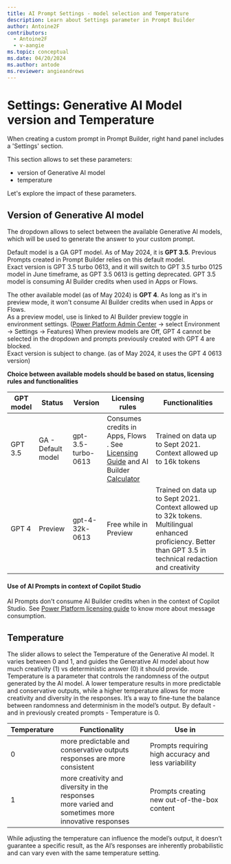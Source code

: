 ```yaml
---
title: AI Prompt Settings - model selection and Temperature
description: Learn about Settings parameter in Prompt Builder
author: Antoine2F
contributors:
  - Antoine2F
  - v-aangie
ms.topic: conceptual
ms.date: 04/20/2024
ms.author: antode
ms.reviewer: angieandrews
---
```


#  Settings: Generative AI Model version and Temperature 
When creating a custom prompt in Prompt Builder, right hand panel includes a 'Settings' section. 

This section allows to set these parameters:
- version of Generative AI model
- temperature

Let's explore the impact of these parameters.

## Version of Generative AI model
The dropdown allows to select between the available Generative AI models, which will be used to generate the answer to your custom prompt.

Default model is a GA GPT model. As of May 2024, it is **GPT 3.5**. Previous Prompts created in Prompt Builder relies on this default model.  
Exact version is GPT 3.5 turbo 0613, and it will switch to GPT 3.5 turbo 0125 model in June timeframe, as GPT 3.5 0613 is getting deprecated.
GPT 3.5 model is consuming AI Builder credits when used in Apps or Flows.

The other available model (as of May 2024) is **GPT 4**. As long as it's in preview mode, it won't consume AI Builder credits when used in Apps or Flows.  
As a preview model, use is linked to AI Builder preview toggle in environment settings. ([Power Platform Admin Center](https://admin.powerplatform.microsoft.com/environments) -> select Environment -> Settings -> Features)
When preview models are Off, GPT 4 cannot be selected in the dropdown and prompts previously created with GPT 4 are blocked.  
Exact version is subject to change. (as of May 2024, it uses the GPT 4 0613 version)

**Choice between available models should be based on status, licensing rules and functionalities**

|GPT model  |Status  |Version |Licensing rules   | Functionalities|
|---------|---------|---------|---------|---------|
|GPT 3.5| GA - Default model | gpt-3.5-turbo-0613	| Consumes credits in Apps, Flows . See [Licensing Guide](https://go.microsoft.com/fwlink/?linkid=2085130) and AI Builder [Calculator](https://powerapps.microsoft.com/ai-builder-calculator/) | Trained on data up to Sept 2021. Context allowed up to 16k tokens |
| GPT 4 | Preview | gpt-4-32k-0613	| Free while in Preview | Trained on data up to Sept 2021. Context allowed up to 32k tokens. Multilingual enhanced proficiency. Better than GPT 3.5 in technical redaction and creativity |

#### Use of AI Prompts in context of Copilot Studio
AI Prompts don't consume AI Builder credits when in the context of Copilot Studio.
See [Power Platform licensing guide](https://go.microsoft.com/fwlink/?linkid=2085130) to know more about message consumption.

## Temperature
The slider allows to select the Temperature of the Generative AI model. It varies between 0 and 1, and guides the Generative AI model about how much creativity (1) vs deterministic answer (0) it should provide.
Temperature is a parameter that controls the randomness of the output generated by the AI model. A lower temperature results in more predictable and conservative outputs, while a higher temperature allows for more creativity and diversity in the responses. It’s a way to fine-tune the balance between randomness and determinism in the model’s output.
By default - and in previously created prompts - Temperature is 0.

|Temperature  |Functionality| Use in|
|---------|---------|---------|
|0| more predictable and conservative outputs<br>responses are more consistent| Prompts requiring high accuracy and less variability|
|1| more creativity and diversity in the responses <br> more varied and sometimes more innovative responses| Prompts creating new out-of-the-box content |

While adjusting the temperature can influence the model’s output, it doesn’t guarantee a specific result, as the AI’s responses are inherently probabilistic and can vary even with the same temperature setting.


